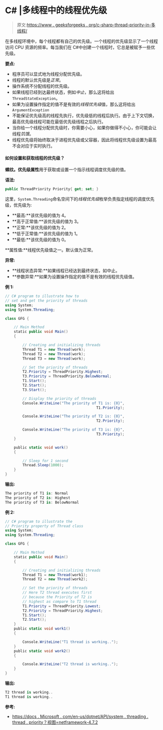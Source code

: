 # C# |多线程中的线程优先级

> 原文:[https://www . geeksforgeeks . org/c-sharp-thread-priority-in-多线程/](https://www.geeksforgeeks.org/c-sharp-thread-priority-in-multithreading/)

在多线程环境中，每个线程都有自己的优先级。一个线程的优先级显示了一个线程访问 CPU 资源的频率。每当我们在 C#中创建一个线程时，它总是被赋予一些优先级。

**要点:**

*   程序员可以显式地为线程分配优先级。
*   线程的默认优先级是*正常*。
*   操作系统不分配线程的优先级。
*   如果线程已经到达最终状态，例如*中止*，那么这将给出`ThreadStateException`。
*   如果为设置操作指定的值不是有效的*线程优先级*值，那么这将给出`ArgumentException`
*   不能保证优先级高的线程先执行，优先级低的线程后执行。由于上下文切换，最高优先级线程可能在最低优先级线程之后执行。
*   当你给一个线程分配优先级时，你需要小心，如果你做得不小心，你可能会让线程*饥饿*。
*   线程优先级将始终取决于进程优先级或父容器，因此将线程优先级设置为最高不会对应于实时执行。

#### 如何设置和获取线程的优先级？

**螺纹。优先级属性**用于获取或设置一个指示线程调度优先级的值。

**语法:**

```cs
public ThreadPriority Priority{ get; set; }
```

这里，`System.Threading`命名空间下的*线程优先级*枚举负责指定线程的调度优先级，优先级为:

*   **最高:**该优先级的值为 4。
*   **高于正常值:**该优先级的值为 3。
*   **正常:**该优先级的值为 2。
*   **低于正常值:**该优先级的值为 1。
*   **最低:**该优先级的值为 0。

**属性值:**线程优先级值之一。默认值为正常。

**异常:**

*   **线程状态异常:**如果线程已经达到最终状态，如中止。
*   **参数异常:**如果为设置操作指定的值不是有效的线程优先级值。

**例 1:**

```cs
// C# program to illustrate how to
// set and get the priority of threads
using System;
using System.Threading;

class GFG {

    // Main Method
    static public void Main()
    {

        // Creating and initializing threads
        Thread T1 = new Thread(work);
        Thread T2 = new Thread(work);
        Thread T3 = new Thread(work);

        // Set the priority of threads
        T2.Priority = ThreadPriority.Highest;
        T3.Priority = ThreadPriority.BelowNormal;
        T1.Start();
        T2.Start();
        T3.Start();

        // Display the priority of threads
        Console.WriteLine("The priority of T1 is: {0}",
                                          T1.Priority);

        Console.WriteLine("The priority of T2 is: {0}",
                                          T2.Priority);

        Console.WriteLine("The priority of T3 is: {0}",
                                          T3.Priority);
    }

    public static void work()
    {

        // Sleep for 1 second
        Thread.Sleep(1000);
    }
}
```

**输出:**

```cs
The priority of T1 is: Normal
The priority of T2 is: Highest
The priority of T3 is: BelowNormal

```

**例 2:**

```cs
// C# program to illustrate the
// Priority property of Thread class
using System;
using System.Threading;

class GFG {

    // Main Method
    static public void Main()
    {

        // Creating and initializing threads
        Thread T1 = new Thread(work1);
        Thread T2 = new Thread(work2);

        // Set the priority of threads
        // Here T2 thread executes first 
        // because the Priority of T2 is
        // highest as compare to T1 thread
        T1.Priority = ThreadPriority.Lowest;
        T2.Priority = ThreadPriority.Highest;
        T1.Start();
        T2.Start();
    }
    public static void work1()
    {

        Console.WriteLine("T1 thread is working..");
    }
    public static void work2()
    {

        Console.WriteLine("T2 thread is working..");
    }
}
```

**输出:**

```cs
T2 thread is working..
T1 thread is working..

```

**参考:**

*   [https://docs . Microsoft . com/en-us/dotnet/API/system . threading . thread . priority？视图=netframework-4.7.2](https://docs.microsoft.com/en-us/dotnet/api/system.threading.thread.priority?view=netframework-4.7.2)
